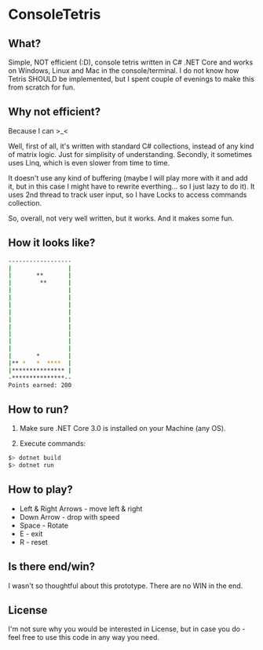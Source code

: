 # ConsoleTetris

## What?

Simple, NOT efficient (:D), console tetris written in C# .NET Core and works on Windows, Linux and Mac in the console/terminal.
I do not know how Tetris SHOULD be implemented, but I spent couple of evenings to make this from scratch for fun.

## Why not efficient?

Because I can >_<

Well, first of all, it's written with standard C# collections, instead of any kind of matrix logic. Just for simplisity of understanding.
Secondly, it sometimes uses Linq, which is even slower from time to time.

It doesn't use any kind of buffering (maybe I will play more with it and add it, but in this case I might have to rewrite everthing... so I just lazy to do it).
It uses 2nd thread to track user input, so I have Locks to access commands collection.

So, overall, not very well written, but it works. And it makes some fun.

## How it looks like?

```bash
------------------
|                |
|       **       |
|        **      |
|                |
|                |
|                |
|                |
|                |
|                |
|                |
|                |
|                |
|       *        |
|** *   *  ****  |
|*************** |
-***************--
Points earned: 200
```

## How to run?

1. Make sure .NET Core 3.0 is installed on your Machine (any OS).

2. Execute commands:
```bash
$> dotnet build
$> dotnet run
```

## How to play?

* Left & Right Arrows - move left & right
* Down Arrow - drop with speed
* Space - Rotate
* E - exit
* R - reset

## Is there end/win?

I wasn't so thoughtful about this prototype. There are no WIN in the end.


## License

I'm not sure why you would be interested in License, but in case you do - feel free to use this code in any way you need.